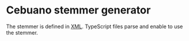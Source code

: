 # Cebuano stemmer generator

The stemmer is defined in [XML](https://github.com/digitalheir/cebuano-dictionary-js/tree/master/generate-stemmer/xml). TypeScript files parse and enable to use the stemmer.
